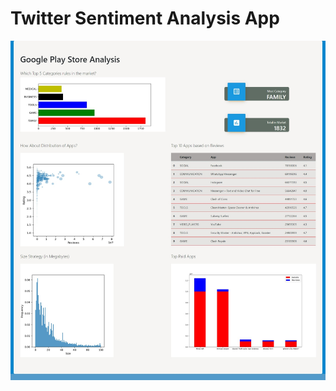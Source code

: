 # Twitter Sentiment Analysis App

<img src="https://raw.githubusercontent.com/jfachrel/FlaskUI-Dashboard/main/full_dashboard.jpeg">
